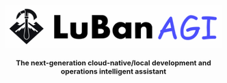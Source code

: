<p align="center">
  <picture>
    <source media="(prefers-color-scheme: light)" srcset="/img/lubanagi_logo.svg">
    <img alt="lubanagi Logo" src="/img/lubanagi_logo.svg" width="600px">
  </picture>
</p>

<h3 align="center">
    The next-generation cloud-native/local development and operations intelligent assistant
</h3>
